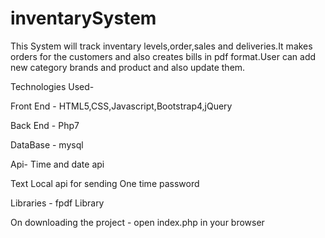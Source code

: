 # inventarySystem
This System will track inventary levels,order,sales and deliveries.It makes orders for the customers and also creates bills in pdf format.User can add new category brands and product and also update them.

Technologies Used-

Front End - HTML5,CSS,Javascript,Bootstrap4,jQuery

Back End -  Php7

DataBase - mysql

Api-
Time and date api 

Text Local api for sending One time password

Libraries - fpdf Library


On downloading the project - open index.php in your browser

